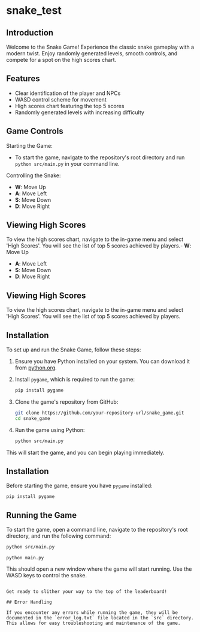 # snake_test

## Introduction

Welcome to the Snake Game! Experience the classic snake gameplay with a modern twist. Enjoy randomly generated levels, smooth controls, and compete for a spot on the high scores chart.

## Features

- Clear identification of the player and NPCs
- WASD control scheme for movement
- High scores chart featuring the top 5 scores
- Randomly generated levels with increasing difficulty

## Game Controls

Starting the Game:

- To start the game, navigate to the repository's root directory and run `python src/main.py` in your command line.

Controlling the Snake:

- **W**: Move Up
- **A**: Move Left
- **S**: Move Down
- **D**: Move Right

## Viewing High Scores

To view the high scores chart, navigate to the in-game menu and select 'High Scores'. You will see the list of top 5 scores achieved by players.- **W**: Move Up
- **A**: Move Left
- **S**: Move Down
- **D**: Move Right

## Viewing High Scores

To view the high scores chart, navigate to the in-game menu and select 'High Scores'. You will see the list of top 5 scores achieved by players.

## Installation

To set up and run the Snake Game, follow these steps:

1. Ensure you have Python installed on your system. You can download it from [python.org](https://python.org).

2. Install `pygame`, which is required to run the game:

   ```bash
   pip install pygame
   ```

3. Clone the game's repository from GitHub:

   ```bash
   git clone https://github.com/your-repository-url/snake_game.git
   cd snake_game
   ```

4. Run the game using Python:

   ```bash
   python src/main.py
   ```

This will start the game, and you can begin playing immediately.
## Installation

Before starting the game, ensure you have `pygame` installed:

```
pip install pygame
``````

## Running the Game

To start the game, open a command line, navigate to the repository's root directory, and run the following command:
   ```bash
   python src/main.py
   ```

```
python main.py
```

This should open a new window where the game will start running. Use the WASD keys to control the snake.
```

Get ready to slither your way to the top of the leaderboard!

## Error Handling

If you encounter any errors while running the game, they will be documented in the `error_log.txt` file located in the `src` directory. This allows for easy troubleshooting and maintenance of the game.